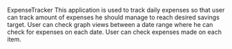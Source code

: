 ExpenseTracker
This application is used to track daily expenses so that user can track amount of expenses he should manage to reach desired savings target. User can check graph views between a date range where he can check for expenses on each date. User can check expenses made on each item.
